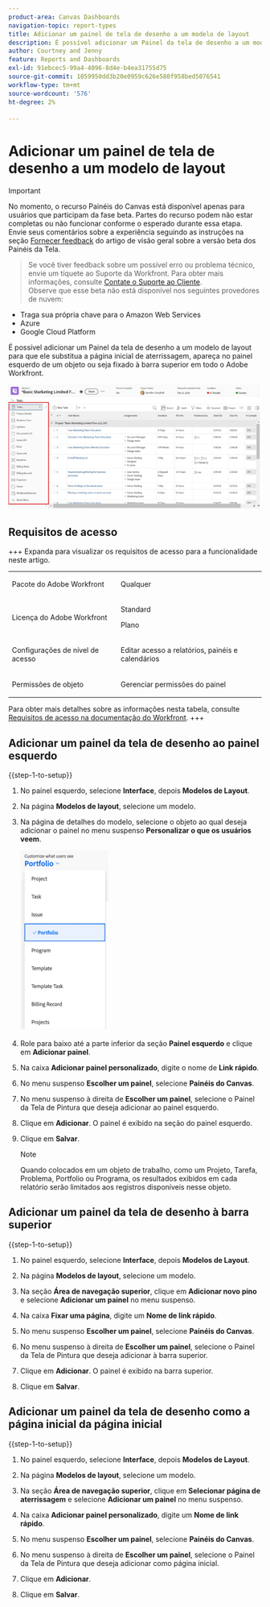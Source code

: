 ```yaml
---
product-area: Canvas Dashboards
navigation-topic: report-types
title: Adicionar um painel de tela de desenho a um modelo de layout
description: É possível adicionar um Painel da tela de desenho a um modelo de layout para que ele substitua a página inicial de aterrissagem, apareça no painel esquerdo de um objeto ou seja fixado à barra superior.
author: Courtney and Jenny
feature: Reports and Dashboards
exl-id: 91ebcec5-99a4-4096-8d4e-b4ea31755d75
source-git-commit: 1059950dd3b20e0959c626e580f958bed5076541
workflow-type: tm+mt
source-wordcount: '576'
ht-degree: 2%

---
```


# Adicionar um painel de tela de desenho a um modelo de layout

>[!IMPORTANT]
>
>No momento, o recurso Painéis do Canvas está disponível apenas para usuários que participam da fase beta. Partes do recurso podem não estar completas ou não funcionar conforme o esperado durante essa etapa. Envie seus comentários sobre a experiência seguindo as instruções na seção [Fornecer feedback](/help/quicksilver/product-announcements/betas/canvas-dashboards-beta/canvas-dashboards-beta-information.md#provide-feedback) do artigo de visão geral sobre a versão beta dos Painéis da Tela.<br>
>>Se você tiver feedback sobre um possível erro ou problema técnico, envie um tíquete ao Suporte da Workfront. Para obter mais informações, consulte [Contate o Suporte ao Cliente](/help/quicksilver/workfront-basics/tips-tricks-and-troubleshooting/contact-customer-support.md).<br>
>>Observe que esse beta não está disponível nos seguintes provedores de nuvem:
>
>* Traga sua própria chave para o Amazon Web Services
>* Azure
>* Google Cloud Platform

É possível adicionar um Painel da tela de desenho a um modelo de layout para que ele substitua a página inicial de aterrissagem, apareça no painel esquerdo de um objeto ou seja fixado à barra superior em todo o Adobe Workfront.

![Painel esquerdo](assets/left-panel.png)

## Requisitos de acesso

+++ Expanda para visualizar os requisitos de acesso para a funcionalidade neste artigo.

<table style="table-layout:auto"> 
<col> 
</col> 
<col> 
</col> 
<tbody> 
<tr> 
   <td role="rowheader"><p>Pacote do Adobe Workfront</p></td> 
   <td> 
<p>Qualquer </p> 
   </td> 
<tr> 
 <tr> 
   <td role="rowheader"><p>Licença do Adobe Workfront</p></td> 
   <td> 
<p>Standard</p> 
<p>Plano</p> 
   </td> 
   </tr> 
  </tr> 
  <tr> 
   <td role="rowheader"><p>Configurações de nível de acesso</p></td> 
   <td><p>Editar acesso a relatórios, painéis e calendários</p>
  </td> 
  </tr> 
    </tr>  
        <tr> 
   <td role="rowheader"><p>Permissões de objeto</p></td> 
   <td><p>Gerenciar permissões do painel</p>
  </td> 
  </tr> 
</tbody> 
</table>

Para obter mais detalhes sobre as informações nesta tabela, consulte [Requisitos de acesso na documentação do Workfront](/help/quicksilver/administration-and-setup/add-users/access-levels-and-object-permissions/access-level-requirements-in-documentation.md).
+++

## Adicionar um painel da tela de desenho ao painel esquerdo

{{step-1-to-setup}}

1. No painel esquerdo, selecione **Interface**, depois **Modelos de Layout**.

1. Na página **Modelos de layout**, selecione um modelo.

1. Na página de detalhes do modelo, selecione o objeto ao qual deseja adicionar o painel no menu suspenso **Personalizar o que os usuários veem**.

   ![Personalize o menu suspenso que os usuários veem](assets/customize-what-users-see.png)

1. Role para baixo até a parte inferior da seção **Painel esquerdo** e clique em **Adicionar painel**.

1. Na caixa **Adicionar painel personalizado**, digite o nome de **Link rápido**.

1. No menu suspenso **Escolher um painel**, selecione **Painéis do Canvas**.

1. No menu suspenso à direita de **Escolher um painel**, selecione o Painel da Tela de Pintura que deseja adicionar ao painel esquerdo.

1. Clique em **Adicionar**. O painel é exibido na seção do painel esquerdo.

1. Clique em **Salvar**.

   >[!NOTE]
   >
   >Quando colocados em um objeto de trabalho, como um Projeto, Tarefa, Problema, Portfolio ou Programa, os resultados exibidos em cada relatório serão limitados aos registros disponíveis nesse objeto.


## Adicionar um painel da tela de desenho à barra superior

{{step-1-to-setup}}

1. No painel esquerdo, selecione **Interface**, depois **Modelos de Layout**.

1. Na página **Modelos de layout**, selecione um modelo.

1. Na seção **Área de navegação superior**, clique em **Adicionar novo pino** e selecione **Adicionar um painel** no menu suspenso.

1. Na caixa **Fixar uma página**, digite um **Nome de link rápido**.

1. No menu suspenso **Escolher um painel**, selecione **Painéis do Canvas**.

1. No menu suspenso à direita de **Escolher um painel**, selecione o Painel da Tela de Pintura que deseja adicionar à barra superior.

1. Clique em **Adicionar**. O painel é exibido na barra superior.

1. Clique em **Salvar**.

## Adicionar um painel da tela de desenho como a página inicial da página inicial

{{step-1-to-setup}}

1. No painel esquerdo, selecione **Interface**, depois **Modelos de Layout**.

1. Na página **Modelos de layout**, selecione um modelo.

1. Na seção **Área de navegação superior**, clique em **Selecionar página de aterrissagem** e selecione **Adicionar um painel** no menu suspenso.

1. Na caixa **Adicionar painel personalizado**, digite um **Nome de link rápido**.

1. No menu suspenso **Escolher um painel**, selecione **Painéis do Canvas**.

1. No menu suspenso à direita de **Escolher um painel**, selecione o Painel da Tela de Pintura que deseja adicionar como página inicial.

1. Clique em **Adicionar**.

1. Clique em **Salvar**.
